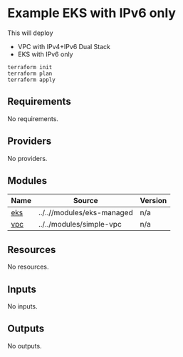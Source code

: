 <!-- BEGIN_TF_DOCS -->
# Example EKS with IPv6 only

This will deploy
* VPC with IPv4+IPv6 Dual Stack
* EKS with IPv6 only

```
terraform init
terraform plan
terraform apply
```

## Requirements

No requirements.

## Providers

No providers.

## Modules

| Name | Source | Version |
|------|--------|---------|
| <a name="module_eks"></a> [eks](#module\_eks) | ../..//modules/eks-managed | n/a |
| <a name="module_vpc"></a> [vpc](#module\_vpc) | ../../modules/simple-vpc | n/a |

## Resources

No resources.

## Inputs

No inputs.

## Outputs

No outputs.
<!-- END_TF_DOCS -->